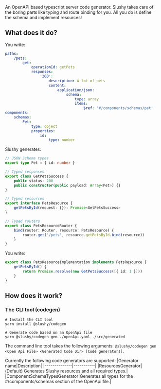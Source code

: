 An OpenAPI based typescript server code generator. Slushy takes care of the boring parts like typing and route binding for you. All you do is define the schema and implement resources!

## What does it do?

You write:

```yaml
paths:
    /pets:
        get:
            operationId: getPets
            responses:
                '200':
                    description: A lot of pets
                    content:
                        application/json:
                            schema:
                                type: array
                                items:
                                    $ref: '#/components/schemas/pet'
components:
    schemas:
        Pet:
            type: object
            properties:
                id:
                    type: number
```

Slushy generates:

```ts
// JSON Schema types
export type Pet = { id: number }

// Typed responses
export class GetPetsSuccess {
    public status: 200
    public constructor(public payload: Array<Pet>) {}
}

// Typed resources
export interface PetsResource {
    getPetsById(request: {}): Promise<GetPetsSuccess>
}

// Typed routers
export class PetsResourceRouter {
    bind(router: Router, resource: PetsResource) {
        router.get('/pets', resource.getPetsById.bind(resource))
    }
}
```

You write:

```ts
export class PetsResourceImplementation implements PetsResource {
    getPetsById() {
        return Promise.resolve(new GetPetsSuccess([{ id: 1 }]))
    }
}
```

## How does it work?

### The CLI tool (codegen)

```
# Install the CLI tool
yarn install @slushy/codegen

# Generate code based on an OpenApi file
yarn @slushy/codegen gen ./openApi.yaml ./src/generated
```

The command line tool takes the following arguments: `@slushy/codegen gen <Open Api File> <Generated Code Dir> [Code generators]`.

Currently the following code generators are supported:
|Generator name|Description|
|--------------|-----------|
|ResourcesGenerator|(Default) Generates Slushy resources and all required types.|
|ComponentSchemaTypesGenerator|Generates all types for the #/components/schemas section of the OpenApi file.|
